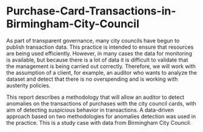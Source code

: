 # Purchase-Card-Transactions-in-Birmingham-City-Council

As part of transparent governance, many city councils have begun to publish transaction data. This practice is intended to ensure that resources are being used efficiently.  However, in many cases the data for monitoring is available, but because there is a lot of data it is difficult to validate that the management is being carried out correctly. Therefore, we will work with the assumption of a client, for example, an auditor who wants to analyze the dataset and detect that there is no overspending and is working with austerity policies.

This report describes a methodology that will allow an auditor to detect anomalies on the transactions of purchases with the city council cards, with aim of detecting suspicious behavior in transactions. A data-driven approach based on two methodologies for anomalies detection was used in the practice. This is a study case with data from Birmingham City Council.
 
